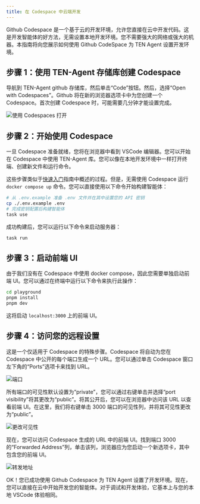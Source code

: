 ```yaml
---
title: 在 Codespace 中云端开发
---
```


Github Codespace 是一个基于云的开发环境，允许您直接在云中开发代码。这是开发智能体的好方法，无需设置本地开发环境。您不需要强大的网络或强大的机器。本指南将向您展示如何使用 Github CodeSpace 为 TEN Agent 设置开发环境。

## 步骤 1：使用 TEN-Agent 存储库创建 Codespace

导航到 TEN-Agent github 存储库，然后单击“Code”按钮。然后，选择“Open with Codespaces”。Github 将在新的浏览器选项卡中为您创建一个 Codespace。首次创建 Codespace 时，可能需要几分钟才能设置完成。

![使用 Codespaces 打开](https://ten-framework-assets.s3.amazonaws.com/doc-assets/start_codespace.png?raw=true)

## 步骤 2：开始使用 Codespace

一旦 Codespace 准备就绪，您将在浏览器中看到 VSCode 编辑器。您可以开始在 Codespace 中使用 TEN-Agent 库。您可以像在本地开发环境中一样打开终端、创建新文件和运行命令。

这些步骤类似于[快速入门](./getting_started)指南中概述的过程。但是，无需使用 Codespace 运行 `docker compose up` 命令。您可以直接使用以下命令开始构建智能体：

```bash
# 从 .env.example 准备 .env 文件并在其中设置您的 API 密钥
cp ./.env.example .env
# 完成密钥配置后构建智能体
task use
```

成功构建后，您可以运行以下命令来启动服务器：

```bash
task run
```

## 步骤 3：启动前端 UI

由于我们没有在 Codespace 中使用 docker compose，因此您需要单独启动前端 UI。您可以通过在终端中运行以下命令来执行此操作：

```bash
cd playground
pnpm install
pnpm dev
```

这将启动 `localhost:3000` 上的前端 UI。

## 步骤 4：访问您的远程设置

这是一个仅适用于 Codespace 的特殊步骤。Codespace 将自动为您在 Codespace 中公开的每个端口生成一个 URL。您可以通过单击 Codespace 窗口左下角的“Ports”选项卡来找到 URL。

![端口](https://ten-framework-assets.s3.amazonaws.com/doc-assets/codespace_ports.png?raw=true)

所有端口的可见性默认设置为“private”，您可以通过右键单击并选择“port visibility”将其更改为“public”。将其公开后，您可以在浏览器中访问该 URL 以查看前端 UI。在这里，我们将右键单击 3000 端口的可见性列，并将其可见性更改为“public”。

![更改可见性](https://ten-framework-assets.s3.amazonaws.com/doc-assets/codespace_visibility.png?raw=true)

现在，您可以访问 Codespace 生成的 URL 中的前端 UI。找到端口 3000 的“Forwarded Address”列，单击该列，浏览器应为您启动一个新选项卡，其中包含您的前端 UI。

![转发地址](https://ten-framework-assets.s3.amazonaws.com/doc-assets/codespace_forwarded_addr.png?raw=true)

OK！您已成功使用 Github Codespace 为 TEN Agent 设置了开发环境。现在，您可以直接在云中开始开发您的智能体。对于调试和开发体验，它基本上与您的本地 VSCode 体验相同。
